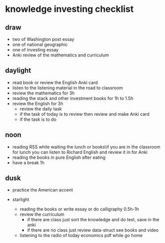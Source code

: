 # knowledge investing  checklist

## draw 

- two of Washington post essay 
- one of national geographic 
- one of investing essay 
- Anki review of the mathematics and curriculum 

## daylight

- read book or review the English Anki card 
- listen to the listening material in the road to classroom 
- review the mathematics for 3h  
- reading the stack and other investment books for 1h to 1.5h
- review the English for 3h 
  - review the daily task 
  - if the task of today is to review then review and make Anki card  
  - if the task is to do 

## noon 

- reading RSS while waiting the lunch or books\if you are in the classroom  for lunch you can listen to Richard English and review it in for Anki  
- reading the books in pure English after eating 
- have a break 1h

## dusk

- practice the American accent 

- starlight 
  - reading the books or write essay or do calligraphy 0.5h-1h
  - review the curriculum  
    - if there are class just sort the knowledge and do test, save in the anki 
    - if there are no class just review data-struct see books and video  
  - listening to the radio of today economics pdf while go home 
